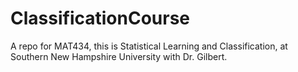 # ClassificationCourse
A repo for MAT434, this is Statistical Learning and Classification, at Southern New Hampshire University with Dr. Gilbert.
